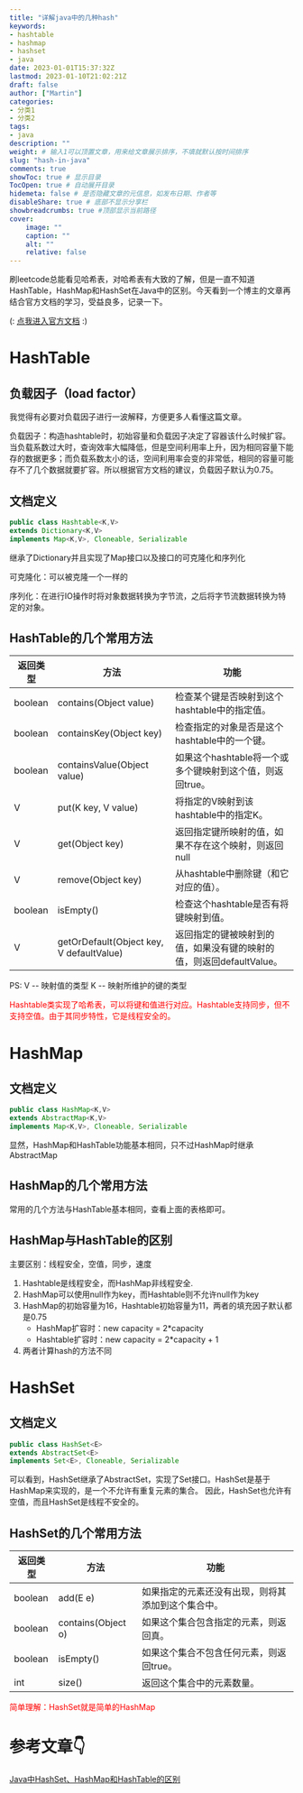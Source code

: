 ```yaml
---
title: "详解java中的几种hash"
keywords:
- hashtable
- hashmap
- hashset
- java
date: 2023-01-01T15:37:32Z
lastmod: 2023-01-10T21:02:21Z
draft: false
author: ["Martin"]
categories: 
- 分类1
- 分类2
tags: 
- java
description: ""
weight: # 输入1可以顶置文章，用来给文章展示排序，不填就默认按时间排序
slug: "hash-in-java"
comments: true
showToc: true # 显示目录
TocOpen: true # 自动展开目录
hidemeta: false # 是否隐藏文章的元信息，如发布日期、作者等
disableShare: true # 底部不显示分享栏
showbreadcrumbs: true #顶部显示当前路径
cover:
    image: ""
    caption: ""
    alt: ""
    relative: false
---
```

刷leetcode总能看见哈希表，对哈希表有大致的了解，但是一直不知道HashTable，HashMap和HashSet在Java中的区别。今天看到一个博主的文章再结合官方文档的学习，受益良多，记录一下。

(:  [点我进入官方文档](https://docs.oracle.com/en/java/javase/15/docs/api/java.base/java/util/Hashtable.html) :)
# HashTable
## 负载因子（load factor）
我觉得有必要对负载因子进行一波解释，方便更多人看懂这篇文章。

负载因子：构造hashtable时，初始容量和负载因子决定了容器该什么时候扩容。当负载系数过大时，查询效率大幅降低，但是空间利用率上升，因为相同容量下能存的数据更多；而负载系数太小的话，空间利用率会变的非常低，相同的容量可能存不了几个数据就要扩容。所以根据官方文档的建议，负载因子默认为0.75。

## 文档定义
``` java
public class Hashtable<K,​V>
extends Dictionary<K,​V>
implements Map<K,​V>, Cloneable, Serializable
```
继承了Dictionary并且实现了Map接口以及接口的可克隆化和序列化

可克隆化：可以被克隆一个一样的

序列化：在进行IO操作时将对象数据转换为字节流，之后将字节流数据转换为特定的对象。
## HashTable的几个常用方法
| 返回类型| 方法 | 功能|
| -----------  | ----------- |-----------|
| boolean| contains(Object value)|检查某个键是否映射到这个hashtable中的指定值。           |
| boolean| containsKey(Object key)|检查指定的对象是否是这个hashtable中的一个键。           |
| boolean| containsValue(Object value)|如果这个hashtable将一个或多个键映射到这个值，则返回true。           |
| V | 	put​(K key, V value)|将指定的V映射到该hashtable中的指定K。|
| V | get(Object key) | 返回指定键所映射的值，如果不存在这个映射，则返回null|
| V | remove​(Object key)|从hashtable中删除键（和它对应的值）。|
| boolean | 	isEmpty()| 检查这个hashtable是否有将键映射到值。|
| V | getOrDefault(Object key, V defaultValue) | 返回指定的键被映射到的值，如果没有键的映射的值，则返回defaultValue。|



PS: V -- 映射值的类型  K -- 映射所维护的键的类型

<font color=red>Hashtable类实现了哈希表，可以将键和值进行对应。Hashtable支持同步，但不支持空值。由于其同步特性，它是线程安全的。</font>

# HashMap

## 文档定义
``` java
public class HashMap<K,​V>
extends AbstractMap<K,​V>
implements Map<K,​V>, Cloneable, Serializable
```
显然，HashMap和HashTable功能基本相同，只不过HashMap时继承AbstractMap
## HashMap的几个常用方法
常用的几个方法与HashTable基本相同，查看上面的表格即可。

## HashMap与HashTable的区别
主要区别：线程安全，空值，同步，速度
1. Hashtable是线程安全，而HashMap非线程安全.
2. HashMap可以使用null作为key，而Hashtable则不允许null作为key
3. HashMap的初始容量为16，Hashtable初始容量为11，两者的填充因子默认都是0.75
    - HashMap扩容时：new capacity =  2*capacity 
    - Hashtable扩容时：new capacity = 2*capacity + 1
4. 两者计算hash的方法不同
# HashSet

## 文档定义
``` java
public class HashSet<E>
extends AbstractSet<E>
implements Set<E>, Cloneable, Serializable
```
可以看到，HashSet继承了AbstractSet，实现了Set接口。HashSet是基于HashMap来实现的，是一个不允许有重复元素的集合。
因此，HashSet也允许有空值，而且HashSet是线程不安全的。

## HashSet的几个常用方法
| 返回类型| 方法 | 功能|
| -----------  | ----------- |-----------|
| boolean| add(E e)|如果指定的元素还没有出现，则将其添加到这个集合中。           |
| boolean| contains(Object o)|如果这个集合包含指定的元素，则返回真。           |
| boolean | 	isEmpty()| 如果这个集合不包含任何元素，则返回true。|
|int| size()|返回这个集合中的元素数量。|

<font color=red>简单理解：HashSet就是简单的HashMap</font>

# 参考文章👇
[Java中HashSet、HashMap和HashTable的区别](https://juejin.cn/post/7082318379591303176)